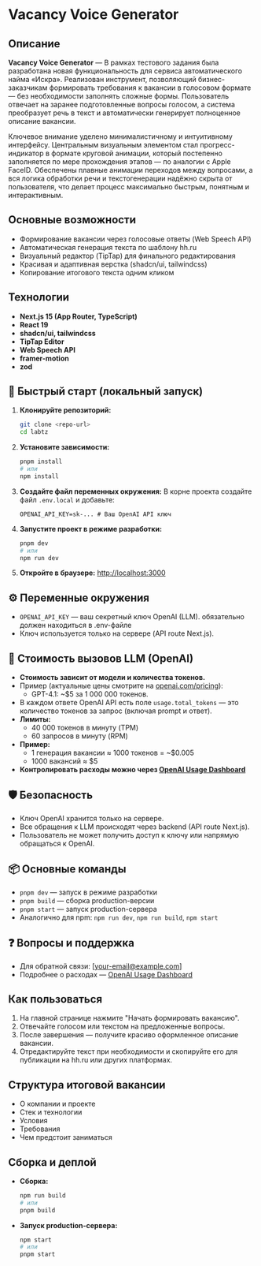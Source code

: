 # Vacancy Voice Generator

## Описание

**Vacancy Voice Generator** — В рамках тестового задания была разработана новая функциональность для сервиса автоматического найма «Искра». Реализован инструмент, позволяющий бизнес-заказчикам формировать требования к вакансии в голосовом формате — без необходимости заполнять сложные формы. Пользователь отвечает на заранее подготовленные вопросы голосом, а система преобразует речь в текст и автоматически генерирует полноценное описание вакансии.

Ключевое внимание уделено минималистичному и интуитивному интерфейсу. Центральным визуальным элементом стал прогресс-индикатор в формате круговой анимации, который постепенно заполняется по мере прохождения этапов — по аналогии с Apple FaceID. Обеспечены плавные анимации переходов между вопросами, а вся логика обработки речи и текстогенерации надёжно скрыта от пользователя, что делает процесс максимально быстрым, понятным и интерактивным.

## Основные возможности
- Формирование вакансии через голосовые ответы (Web Speech API)
- Автоматическая генерация текста по шаблону hh.ru
- Визуальный редактор (TipTap) для финального редактирования
- Красивая и адаптивная верстка (shadcn/ui, tailwindcss)
- Копирование итогового текста одним кликом

## Технологии
- **Next.js 15 (App Router, TypeScript)**
- **React 19**
- **shadcn/ui, tailwindcss**
- **TipTap Editor**
- **Web Speech API**
- **framer-motion**
- **zod**

## 🚀 Быстрый старт (локальный запуск)

1. **Клонируйте репозиторий:**
   ```bash
   git clone <repo-url>
   cd labtz
   ```
2. **Установите зависимости:**
   ```bash
   pnpm install
   # или
   npm install
   ```
3. **Создайте файл переменных окружения:**
   В корне проекта создайте файл `.env.local` и добавьте:
   ```env
   OPENAI_API_KEY=sk-... # Ваш OpenAI API ключ
   ```
4. **Запустите проект в режиме разработки:**
   ```bash
   pnpm dev
   # или
   npm run dev
   ```
5. **Откройте в браузере:**
   [http://localhost:3000](http://localhost:3000)

## ⚙️ Переменные окружения

- `OPENAI_API_KEY` — ваш секретный ключ OpenAI (LLM). обязательно должен находиться в .env-файле
- Ключ используется только на сервере (API route Next.js).

## 💸 Стоимость вызовов LLM (OpenAI)

- **Стоимость зависит от модели и количества токенов.**
- Пример (актуальные цены смотрите на [openai.com/pricing](https://openai.com/pricing)):
  - GPT-4.1: ~$5 за 1 000 000 токенов.
- В каждом ответе OpenAI API есть поле `usage.total_tokens` — это количество токенов за запрос (включая prompt и ответ).
- **Лимиты:**
  - 40 000 токенов в минуту (TPM)
  - 60 запросов в минуту (RPM)
- **Пример:**
  - 1 генерация вакансии ≈ 1000 токенов = ~$0.005
  - 1000 вакансий ≈ $5
- **Контролировать расходы можно через [OpenAI Usage Dashboard](https://platform.openai.com/usage)**

## 🛡️ Безопасность
- Ключ OpenAI хранится только на сервере.
- Все обращения к LLM происходят через backend (API route Next.js).
- Пользователь не может получить доступ к ключу или напрямую обращаться к OpenAI.

## 📦 Основные команды
- `pnpm dev` — запуск в режиме разработки
- `pnpm build` — сборка production-версии
- `pnpm start` — запуск production-сервера
- Аналогично для npm: `npm run dev`, `npm run build`, `npm start`

## ❓ Вопросы и поддержка
- Для обратной связи: [your-email@example.com]
- Подробнее о расходах — [OpenAI Usage Dashboard](https://platform.openai.com/usage)

## Как пользоваться
1. На главной странице нажмите "Начать формировать вакансию".
2. Отвечайте голосом или текстом на предложенные вопросы.
3. После завершения — получите красиво оформленное описание вакансии.
4. Отредактируйте текст при необходимости и скопируйте его для публикации на hh.ru или других платформах.

## Структура итоговой вакансии
- О компании и проекте
- Стек и технологии
- Условия
- Требования
- Чем предстоит заниматься

## Сборка и деплой
- **Сборка:**
  ```bash
  npm run build
  # или
  pnpm build
  ```
- **Запуск production-сервера:**
  ```bash
  npm start
  # или
  pnpm start
  ```
